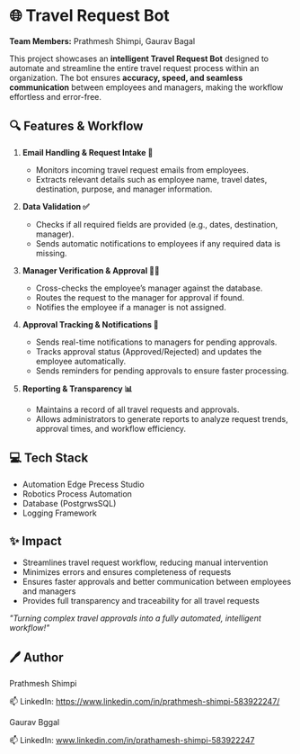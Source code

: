 # 🌐 Travel Request Bot

**Team Members:** Prathmesh Shimpi, Gaurav Bagal  

This project showcases an **intelligent Travel Request Bot** designed to automate and streamline the entire travel request process within an organization. The bot ensures **accuracy, speed, and seamless communication** between employees and managers, making the workflow effortless and error-free.  

## 🔍 Features & Workflow

1. **Email Handling & Request Intake 📧**  
   - Monitors incoming travel request emails from employees.  
   - Extracts relevant details such as employee name, travel dates, destination, purpose, and manager information.  

2. **Data Validation ✅**  
   - Checks if all required fields are provided (e.g., dates, destination, manager).  
   - Sends automatic notifications to employees if any required data is missing.  

3. **Manager Verification & Approval 🧑‍💼**  
   - Cross-checks the employee’s manager against the database.  
   - Routes the request to the manager for approval if found.  
   - Notifies the employee if a manager is not assigned.  

4. **Approval Tracking & Notifications 🔔**  
   - Sends real-time notifications to managers for pending approvals.  
   - Tracks approval status (Approved/Rejected) and updates the employee automatically.  
   - Sends reminders for pending approvals to ensure faster processing.  

5. **Reporting & Transparency 📊**  
   - Maintains a record of all travel requests and approvals.  
   - Allows administrators to generate reports to analyze request trends, approval times, and workflow efficiency.  

## 💻 Tech Stack
- Automation Edge Precess Studio
- Robotics Process Automation
- Database (PostgrwsSQL)
- Logging Framework

## ✨ Impact
- Streamlines travel request workflow, reducing manual intervention  
- Minimizes errors and ensures completeness of requests  
- Ensures faster approvals and better communication between employees and managers  
- Provides full transparency and traceability for all travel requests  

*"Turning complex travel approvals into a fully automated, intelligent workflow!"*  

## 🖊 Author
Prathmesh Shimpi  

📫 LinkedIn: https://www.linkedin.com/in/prathmesh-shimpi-583922247/

Gaurav Bggal

📫 LinkedIn: www.linkedin.com/in/prathamesh-shimpi-583922247
